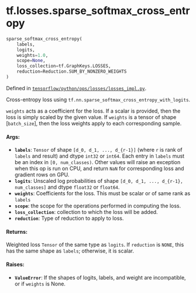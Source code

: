 <div itemscope itemtype="http://developers.google.com/ReferenceObject">
<meta itemprop="name" content="tf.losses.sparse_softmax_cross_entropy" />
</div>

# tf.losses.sparse_softmax_cross_entropy

``` python
sparse_softmax_cross_entropy(
    labels,
    logits,
    weights=1.0,
    scope=None,
    loss_collection=tf.GraphKeys.LOSSES,
    reduction=Reduction.SUM_BY_NONZERO_WEIGHTS
)
```



Defined in [`tensorflow/python/ops/losses/losses_impl.py`](https://www.tensorflow.org/code/tensorflow/python/ops/losses/losses_impl.py).

Cross-entropy loss using `tf.nn.sparse_softmax_cross_entropy_with_logits`.

`weights` acts as a coefficient for the loss. If a scalar is provided,
then the loss is simply scaled by the given value. If `weights` is a
tensor of shape [`batch_size`], then the loss weights apply to each
corresponding sample.

#### Args:

* <b>`labels`</b>: `Tensor` of shape `[d_0, d_1, ..., d_{r-1}]` (where `r` is rank of
    `labels` and result) and dtype `int32` or `int64`. Each entry in `labels`
    must be an index in `[0, num_classes)`. Other values will raise an
    exception when this op is run on CPU, and return `NaN` for corresponding
    loss and gradient rows on GPU.
* <b>`logits`</b>: Unscaled log probabilities of shape
    `[d_0, d_1, ..., d_{r-1}, num_classes]` and dtype `float32` or `float64`.
* <b>`weights`</b>: Coefficients for the loss. This must be scalar or of same rank as
    `labels`
* <b>`scope`</b>: the scope for the operations performed in computing the loss.
* <b>`loss_collection`</b>: collection to which the loss will be added.
* <b>`reduction`</b>: Type of reduction to apply to loss.


#### Returns:

  Weighted loss `Tensor` of the same type as `logits`. If `reduction` is
  `NONE`, this has the same shape as `labels`; otherwise, it is scalar.


#### Raises:

* <b>`ValueError`</b>: If the shapes of logits, labels, and weight are incompatible, or
    if `weights` is None.